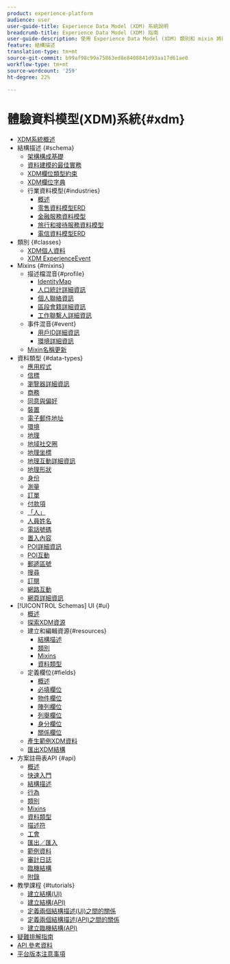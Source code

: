 ```yaml
---
product: experience-platform
audience: user
user-guide-title: Experience Data Model (XDM) 系統說明
breadcrumb-title: Experience Data Model (XDM) 指南
user-guide-description: 使用 Experience Data Model (XDM) 類別和 mixin 將體驗資料標準化。
feature: 結構描述
translation-type: tm+mt
source-git-commit: b99af98c99a75863ed8e8408841d93aa17d61ae0
workflow-type: tm+mt
source-wordcount: '259'
ht-degree: 22%

---
```



# 體驗資料模型(XDM)系統{#xdm}

* [XDM系統概述](home.md)
* 結構描述 {#schema}
   * [架構構成基礎](schema/composition.md)
   * [資料建模的最佳實務](schema/best-practices.md)
   * [XDM欄位類型約束](schema/field-constraints.md)
   * [XDM欄位字典](schema/field-dictionary.md)
   * 行業資料模型{#industries}
      * [概述](./schema/industries/overview.md)
      * [零售資料模型ERD](./schema/industries/retail.md)
      * [金融服務資料模型](./schema/industries/financial.md)
      * [旅行和接待服務資料模型](./schema/industries/travel-hospitality.md)
      * [電信資料模型ERD](./schema/industries/telecom.md)
* 類別 {#classes}
   * [XDM個人資料](./classes/individual-profile.md)
   * [XDM ExperienceEvent](./classes/experienceevent.md)
* Mixins {#mixins}
   * 描述檔混音{#profile}
      * [IdentityMap](./mixins/profile/identitymap.md)
      * [人口統計詳細資訊](./mixins/profile/person-details.md)
      * [個人聯絡資訊](./mixins/profile/personal-details.md)
      * [區段會籍詳細資訊](./mixins/profile/segmentation.md)
      * [工作聯繫人詳細資訊](./mixins/profile/work-details.md)
   * 事件混音{#event}
      * [用戶ID詳細資訊](./mixins/event/enduserids.md)
      * [環境詳細資訊](./mixins/event/environment-details.md)
   * [Mixin名稱更新](./mixins/name-updates.md)
* 資料類型 {#data-types}
   * [應用程式](./data-types/application.md)
   * [信標](./data-types/beacon.md)
   * [瀏覽器詳細資訊](./data-types/browser-details.md)
   * [商務](./data-types/commerce.md)
   * [同意與偏好](./data-types/consents.md)
   * [裝置](./data-types/device.md)
   * [電子郵件地址](./data-types/email-address.md)
   * [環境](./data-types/environment.md)
   * [地理](./data-types/geo.md)
   * [地域社交圈](./data-types/geo-circle.md)
   * [地理坐標](./data-types/geo-coordinates.md)
   * [地理互動詳細資訊](./data-types/geo-interaction-details.md)
   * [地理形狀](./data-types/geo-shape.md)
   * [身份](./data-types/identity.md)
   * [測量](./data-types/measure.md)
   * [訂單](./data-types/order.md)
   * [付款項](./data-types/payment-item.md)
   * [「人」](./data-types/person.md)
   * [人員姓名](./data-types/person-name.md)
   * [電話號碼](./data-types/phone-number.md)
   * [置入內容](./data-types/place-context.md)
   * [POI詳細資訊](./data-types/poi-details.md)
   * [POI互動](./data-types/poi-interaction.md)
   * [郵遞區號](./data-types/postal-address.md)
   * [搜尋](./data-types/search.md)
   * [訂閱](./data-types/subscription.md)
   * [網路互動](./data-types/web-interactions.md)
   * [網頁詳細資訊](./data-types/webpage-details.md)
* [!UICONTROL Schemas] UI {#ui}
   * [概述](./ui/overview.md)
   * [探索XDM資源](./ui/explore.md)
   * 建立和編輯資源{#resources}
      * [結構描述](./ui/resources/schemas.md)
      * [類別](./ui/resources/classes.md)
      * [Mixins](./ui/resources/mixins.md)
      * [資料類型](./ui/resources/data-types.md)
   * 定義欄位{#fields}
      * [概述](./ui/fields/overview.md)
      * [必填欄位](./ui/fields/required.md)
      * [物件欄位](./ui/fields/object.md)
      * [陣列欄位](./ui/fields/array.md)
      * [列舉欄位](./ui/fields/enum.md)
      * [身分欄位](./ui/fields/identity.md)
      * [關係欄位](./ui/fields/relationship.md)
   * [產生範例XDM資料](./ui/sample.md)
   * [匯出XDM結構](./ui/export.md)
* 方案註冊表API {#api}
   * [概述](api/overview.md)
   * [快速入門](api/getting-started.md)
   * [結構描述](api/schemas.md)
   * [行為](api/behaviors.md)
   * [類別](api/classes.md)
   * [Mixins](api/mixins.md)
   * [資料類型](api/data-types.md)
   * [描述符](api/descriptors.md)
   * [工會](api/unions.md)
   * [匯出／匯入](api/export-import.md)
   * [範例資料](api/sample-data.md)
   * [審計日誌](api/audit-log.md)
   * [臨機結構](api/ad-hoc.md)
   * [附錄](api/appendix.md)
* 教學課程 {#tutorials}
   * [建立結構(UI)](tutorials/create-schema-ui.md)
   * [建立結構(API)](tutorials/create-schema-api.md)
   * [定義兩個結構描述(UI)之間的關係](tutorials/relationship-ui.md)
   * [定義兩個結構描述(API)之間的關係](tutorials/relationship-api.md)
   * [建立臨機結構(API)](tutorials/ad-hoc.md)
* [疑難排解指南](troubleshooting-guide.md)
* [API 參考資料](https://www.adobe.io/apis/experienceplatform/home/api-reference.html#!acpdr/swagger-specs/schema-registry.yaml)
* [平台版本注意事項](https://www.adobe.com/go/platform-release-notes-en)